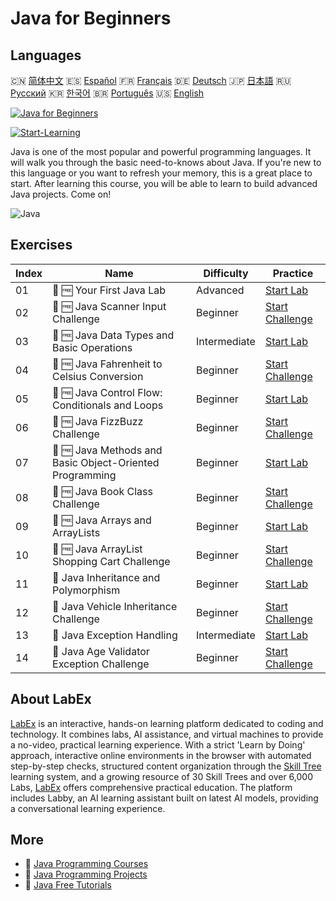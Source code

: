 # Java for Beginners

## Languages

🇨🇳 [简体中文](README_zh.md) 🇪🇸 [Español](README_es.md) 🇫🇷 [Français](README_fr.md) 🇩🇪 [Deutsch](README_de.md) 🇯🇵 [日本語](README_ja.md) 🇷🇺 [Русский](README_ru.md) 🇰🇷 [한국어](README_ko.md) 🇧🇷 [Português](README_pt.md) 🇺🇸 [English](README.md) 

[![Java for Beginners](https://cover-creator.labex.io/java-for-beginners.png)](https://labex.io/courses/java-for-beginners)

[![Start-Learning](https://img.shields.io/badge/Start-Learning-whitesmoke?style=for-the-badge)](https://labex.io/courses/java-for-beginners)

Java is one of the most popular and powerful programming languages. It will walk you through the basic need-to-knows about Java. If you're new to this language or you want to refresh your memory, this is a great place to start. After learning this course, you will be able to learn to build advanced Java projects. Come on!

![Java](https://img.shields.io/badge/Java-whitesmoke?style=for-the-badge&logo=java)


## Exercises

|   Index | Name                                                     | Difficulty   | Practice                                                                                                                                               |
|---------|----------------------------------------------------------|--------------|--------------------------------------------------------------------------------------------------------------------------------------------------------|
|      01 | 🧩 🆓 Your First Java Lab                                | Advanced     | <a target='_blank' href='https://labex.io/labs/java-your-first-java-lab-411751?course=java-for-beginners'>Start Lab</a>                                |
|      02 | 🎯 🆓 Java Scanner Input Challenge                       | Beginner     | <a target='_blank' href='https://labex.io/labs/java-java-scanner-input-challenge-413835?course=java-for-beginners'>Start Challenge</a>                 |
|      03 | 🧩 🆓 Java Data Types and Basic Operations               | Intermediate | <a target='_blank' href='https://labex.io/labs/java-java-data-types-and-basic-operations-413744?course=java-for-beginners'>Start Lab</a>               |
|      04 | 🎯 🆓 Java Fahrenheit to Celsius Conversion              | Beginner     | <a target='_blank' href='https://labex.io/labs/java-java-fahrenheit-to-celsius-conversion-413851?course=java-for-beginners'>Start Challenge</a>        |
|      05 | 🧩 🆓 Java Control Flow: Conditionals and Loops          | Beginner     | <a target='_blank' href='https://labex.io/labs/java-java-control-flow-conditionals-and-loops-413751?course=java-for-beginners'>Start Lab</a>           |
|      06 | 🎯 🆓 Java FizzBuzz Challenge                            | Beginner     | <a target='_blank' href='https://labex.io/labs/java-java-fizzbuzz-challenge-413852?course=java-for-beginners'>Start Challenge</a>                      |
|      07 | 🧩 🆓 Java Methods and Basic Object-Oriented Programming | Beginner     | <a target='_blank' href='https://labex.io/labs/java-java-methods-and-basic-object-oriented-programming-413809?course=java-for-beginners'>Start Lab</a> |
|      08 | 🎯 🆓 Java Book Class Challenge                          | Beginner     | <a target='_blank' href='https://labex.io/labs/java-java-book-class-challenge-413850?course=java-for-beginners'>Start Challenge</a>                    |
|      09 | 🧩 🆓 Java Arrays and ArrayLists                         | Beginner     | <a target='_blank' href='https://labex.io/labs/java-java-arrays-and-arraylists-413820?course=java-for-beginners'>Start Lab</a>                         |
|      10 | 🎯 🆓 Java ArrayList Shopping Cart Challenge             | Beginner     | <a target='_blank' href='https://labex.io/labs/java-java-arraylist-shopping-cart-challenge-413849?course=java-for-beginners'>Start Challenge</a>       |
|      11 | 🧩  Java Inheritance and Polymorphism                    | Beginner     | <a target='_blank' href='https://labex.io/labs/java-java-inheritance-and-polymorphism-413825?course=java-for-beginners'>Start Lab</a>                  |
|      12 | 🎯  Java Vehicle Inheritance Challenge                   | Beginner     | <a target='_blank' href='https://labex.io/labs/java-java-vehicle-inheritance-challenge-413854?course=java-for-beginners'>Start Challenge</a>           |
|      13 | 🧩  Java Exception Handling                              | Intermediate | <a target='_blank' href='https://labex.io/labs/java-java-exception-handling-413830?course=java-for-beginners'>Start Lab</a>                            |
|      14 | 🎯  Java Age Validator Exception Challenge               | Beginner     | <a target='_blank' href='https://labex.io/labs/java-java-age-validator-exception-challenge-413848?course=java-for-beginners'>Start Challenge</a>       |

## About LabEx

[LabEx](https://labex.io) is an interactive, hands-on learning platform dedicated to coding and technology. It combines labs, AI assistance, and virtual machines to provide a no-video, practical learning experience. With a strict 'Learn by Doing' approach, interactive online environments in the browser with automated step-by-step checks, structured content organization through the [Skill Tree](https://labex.io/learn) learning system, and a growing resource of 30 Skill Trees and over 6,000 Labs, [LabEx](https://labex.io) offers comprehensive practical education. The platform includes Labby, an AI learning assistant built on latest AI models, providing a conversational learning experience.

## More

- 🔗 [Java Programming Courses](https://github.com/labex-labs/awesome-programming-courses)
- 🔗 [Java Programming Projects](https://github.com/labex-labs/awesome-programming-projects)
- 🔗 [Java Free Tutorials](https://github.com/labex-labs/java-free-tutorials)

